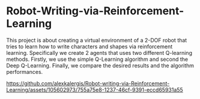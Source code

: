 # Robot-Writing-via-Reinforcement-Learning
This project is about creating a virtual environment of a 2-DOF robot that tries to learn how to write characters and shapes via reinforcement learning. Specifically we create 2 agents that uses two different Q-learning methods. Firstly, we use the simple Q-Learning algorithm and second the Deep Q-Learning. Finally, we compare the desired results and the algorithm performances.


https://github.com/alexkalergis/Robot-writing-via-Reinforcement-Learning/assets/105602973/755a75e8-1237-46cf-9391-eccd65931a55

